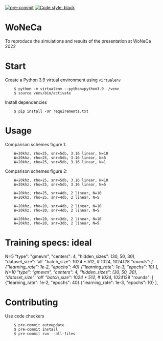 [![pre-commit](https://img.shields.io/badge/pre--commit-enabled-brightgreen?logo=pre-commit&logoColor=white)](https://pre-commit.com/)
[![Code style: black](https://img.shields.io/badge/code%20style-black-000000.svg)](https://github.com/psf/black)


# WoNeCa
To reproduce the simulations and results of the presentation at WoNeCa 2022

# Start

Create a Python 3.9 virtual environment using `virtualenv`

        $ python -m virtualenv --python=python3.9 ./venv
        $ source venv/bin/activate

Install dependencies

        $ pip install -Ur requirements.txt

# Usage

Comparison schemes figure 1:

        W=20khz, rho=25, snr=5db, 3.16 linear, N=10
        W=20khz, rho=25, snr=5db, 3.16 linear, N=5
        W=20khz, rho=25, snr=5db, 3.16 linear, N=1

Comparison schemes figure 2:

        W=20khz, rho=25, snr=5db, 3.16 linear, N=10
        W=20khz, rho=25, snr=5db, 3.16 linear, N=5

        W=20khz, rho=25, snr=4db, 2 linear, N=10
        W=20khz, rho=25, snr=4db, 2 linear, N=5

        W=20khz, rho=20, snr=4db, 2 linear, N=10
        W=20khz, rho=20, snr=4db, 2 linear, N=5

        W=20khz, rho=20, snr=3db, 2 linear, N=10
        W=20khz, rho=20, snr=3db, 2 linear, N=5

# Training specs: ideal

N=5
        "type": "gmevm",
        "centers": 4,
        "hidden_sizes": (30, 50, 30),
        "dataset_size": 'all'
        "batch_size": 1024 * 512,  # 1024, 1024*128
        "rounds": [
                {"learning_rate": 1e-2, "epochs": 40}
                {"learning_rate": 1e-3, "epochs": 10}
        ],
N=10
        "type": "gmevm",
        "centers": 4,
        "hidden_sizes": (30, 50, 30),
        "dataset_size": 'all'
        "batch_size": 1024 * 512,  # 1024, 1024*128
        "rounds": [
                {"learning_rate": 1e-2, "epochs": 40}
                {"learning_rate": 1e-3, "epochs": 10}
        ],


# Contributing

Use code checkers

        $ pre-commit autoupdate
        $ pre-commit install
        $ pre-commit run --all-files


